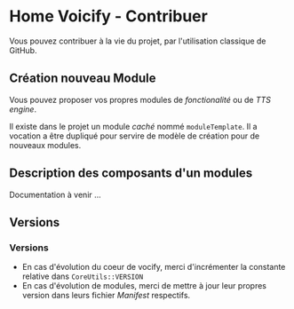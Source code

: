 # Home Voicify - Contribuer

Vous pouvez contribuer à la vie du projet, par l'utilisation classique de GitHub.

## Création nouveau Module

Vous pouvez proposer vos propres modules de _fonctionalité_ ou de _TTS engine_.

Il existe dans le projet un module _caché_ nommé `moduleTemplate`. Il a vocation a être dupliqué pour servire de modèle de création pour de nouveaux modules.

## Description des composants d'un modules

Documentation à venir ...

## Versions

### Versions 

- En cas d'évolution du coeur de vocify, merci d'incrémenter la constante relative dans `CoreUtils::VERSION`
- En cas d'évolution de modules, merci de mettre à jour leur propres version dans leurs fichier _Manifest_ respectifs.
